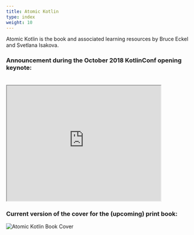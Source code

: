 ```yaml
---
title: Atomic Kotlin
type: index
weight: 10
---
```


Atomic Kotlin is the book and associated learning resources by Bruce
Eckel and Svetlana Isakova.

### Announcement during the October 2018 KotlinConf opening keynote:<br/><br/>

<iframe width="420" height="315"
src="https://www.youtube.com/embed/PsaFVLr8t4E?t=2366">
</iframe>

### Current version of the cover for the (upcoming) print book:

![Atomic Kotlin Book Cover](/images/BookCover.png)

